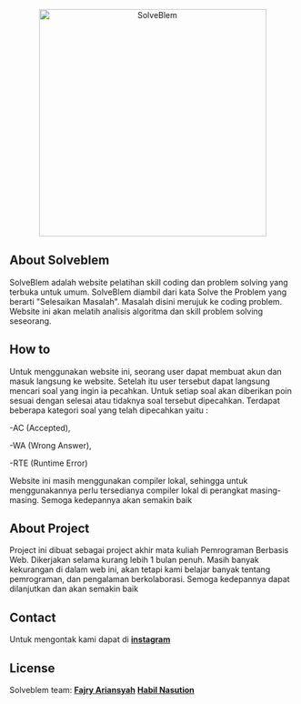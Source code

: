 <p align="center"><a href="https://Solveblem.com" target="_blank"><img src="images/Solveblem.png" width="400" alt="SolveBlem"></a></p>


## About Solveblem

SolveBlem adalah website pelatihan skill coding dan problem solving yang terbuka untuk umum. SolveBlem
diambil dari kata Solve the Problem yang berarti "Selesaikan Masalah". Masalah disini merujuk ke coding
problem. Website ini akan melatih analisis algoritma dan skill problem solving seseorang.

## How to 

Untuk menggunakan website ini, seorang user dapat membuat akun dan masuk langsung ke website. Setelah itu user tersebut dapat langsung mencari soal yang ingin ia pecahkan. Untuk setiap soal akan diberikan poin sesuai dengan selesai atau tidaknya soal tersebut dipecahkan. Terdapat beberapa kategori soal yang telah dipecahkan yaitu :

-AC (Accepted),

-WA (Wrong Answer),

-RTE (Runtime Error)

Website ini masih menggunakan compiler lokal, sehingga untuk menggunakannya perlu tersedianya compiler lokal di perangkat masing-masing. Semoga kedepannya akan semakin baik

## About Project

Project ini dibuat sebagai project akhir mata kuliah Pemrograman Berbasis Web. Dikerjakan selama kurang lebih 1 bulan penuh. Masih banyak kekurangan di dalam web ini, akan tetapi kami belajar banyak tentang pemrograman, dan pengalaman berkolaborasi. Semoga kedepannya dapat dilanjutkan dan akan semakin baik

## Contact

Untuk mengontak kami dapat di **[instagram](https://www.instagram.com/ry___rian/)**

## License
Solveblem team:
**[Fajry Ariansyah](https://www.instagram.com/ry___rian/)**
**[Habil Nasution](https://www.instagram.com/ry___rian/)**
